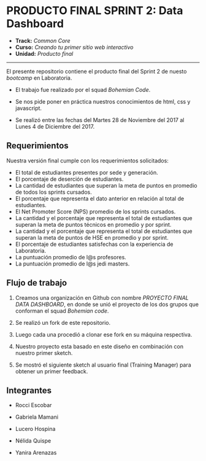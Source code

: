 # PRODUCTO FINAL SPRINT 2: **Data Dashboard**

* **Track:** _Common Core_
* **Curso:** _Creando tu primer sitio web interactivo_
* **Unidad:** _Producto final_

***

El presente repositorio contiene el producto final del Sprint 2 de nuesto _bootcamp_ en Laboratoria.

* El trabajo fue realizado por el squad _Bohemian Code_.

* Se nos pide poner en práctica nuestros conocimientos de html, css y javascript.

* Se realizó entre las fechas del Martes 28 de Noviembre del 2017 al Lunes 4 de Diciembre del 2017.


## Requerimientos

Nuestra versión final cumple con los requerimientos solicitados:

* El total de estudiantes presentes por sede y generación.
* El porcentaje de deserción de estudiantes.
* La cantidad de estudiantes que superan la meta de puntos en promedio de todos los sprints cursados.
* El porcentaje que representa el dato anterior en relación al total de estudiantes.
* El Net Promoter Score (NPS) promedio de los sprints cursados.
* La cantidad y el porcentaje que representa el total de estudiantes que superan la meta de puntos técnicos en promedio y por sprint.
* La cantidad y el porcentaje que representa el total de estudiantes que superan la meta de puntos de HSE en promedio y por sprint.
* El porcentaje de estudiantes satisfechas con la experiencia de Laboratoria.
* La puntuación promedio de l@s profesores.
* La puntuación promedio de l@s jedi masters.


## Flujo de trabajo

1. Creamos una organización en Github con nombre _PROYECTO FINAL DATA DASHBOARD_, en donde se unió el proyecto de los dos grupos que conforman el squad _Bohemian code_.

2. Se realizó un fork de este repositorio.

3. Luego cada una procedió a clonar ese fork en su máquina respectiva.

4. Nuestro proyecto esta basado en este diseño en combinación con nuestro primer sketch.

5. Se mostró el siguiente sketch al usuario final (Training Manager) para obtener un primer feedback.



## Integrantes

* Rocci Escobar

* Gabriela Mamani

* Lucero Hospina

* Nélida Quispe

* Yanira Arenazas
